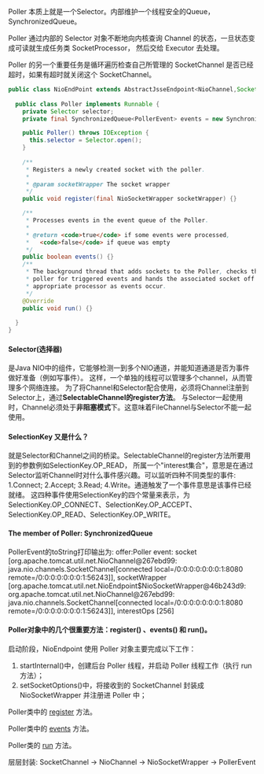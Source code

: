 Poller 本质上就是一个Selector。内部维护一个线程安全的Queue，SynchronizedQueue<PollerEvent>。

Poller 通过内部的 Selector 对象不断地向内核查询 Channel 的状态，一旦状态变成可读就生成任务类 SocketProcessor，
然后交给 Executor 去处理。

Poller 的另一个重要任务是循环遍历检查自己所管理的 SocketChannel 是否已经超时，如果有超时就关闭这个 SocketChannel。
```java
public class NioEndPoint extends AbstractJsseEndpoint<NioChannel,SocketChannel> {
  
  public class Poller implements Runnable {
    private Selector selector;
    private final SynchronizedQueue<PollerEvent> events = new SynchronizedQueue<>();

    public Poller() throws IOException {
      this.selector = Selector.open();
    }
    
    /**
     * Registers a newly created socket with the poller.
     *
     * @param socketWrapper The socket wrapper
     */
    public void register(final NioSocketWrapper socketWrapper) {}

    /**
     * Processes events in the event queue of the Poller.
     *
     * @return <code>true</code> if some events were processed,
     *   <code>false</code> if queue was empty
     */
    public boolean events() {}
    /**
     * The background thread that adds sockets to the Poller, checks the
     * poller for triggered events and hands the associated socket off to an
     * appropriate processor as events occur.
     */
    @Override
    public void run() {}
    
  }
}
```
#### Selector(选择器)
是Java NIO中的组件，它能够检测一到多个NIO通道，并能知道通道是否为事件做好准备（例如写事件）。
这样，一个单独的线程可以管理多个channel，从而管理多个网络连接。
为了将Channel和Selector配合使用，必须将Channel注册到Selector上，通过**SelectableChannel的register方法**。
与Selector一起使用时，Channel必须处于**非阻塞模式**下。这意味着FileChannel与Selector不能一起使用。

#### SelectionKey 又是什么？
就是Selector和Channel之间的桥梁。SelectableChannel的register方法所要用到的参数例如SelectionKey.OP_READ，
所属一个"interest集合"，意思是在通过Selector监听Channel时对什么事件感兴趣。可以监听四种不同类型的事件:
1.Connect; 2.Accept; 3.Read; 4.Write。通道触发了一个事件意思是该事件已经就绪。
这四种事件使用SelectionKey的四个常量来表示，为SelectionKey.OP_CONNECT、SelectionKey.OP_ACCEPT、
SelectionKey.OP_READ、SelectionKey.OP_WRITE。

#### The member of Poller: SynchronizedQueue<PollerEvent>
PollerEvent的toString打印输出为:
offer:Poller event: socket [org.apache.tomcat.util.net.NioChannel@267ebd99:
java.nio.channels.SocketChannel[connected local=/0:0:0:0:0:0:0:1:8080 remote=/0:0:0:0:0:0:0:1:56243]],
socketWrapper [org.apache.tomcat.util.net.NioEndpoint$NioSocketWrapper@46b243d9:
org.apache.tomcat.util.net.NioChannel@267ebd99:
java.nio.channels.SocketChannel[connected local=/0:0:0:0:0:0:0:1:8080 remote=/0:0:0:0:0:0:0:1:56243]],
interestOps [256]

#### Poller对象中的几个很重要方法：register() 、events() 和 run()。
启动阶段，NioEndpoint 使用 Poller 对象主要完成以下工作：
1. startInternal()中，创建后台 Poller 线程，并启动 Poller 线程工作（执行 run 方法）；
2. setSocketOptions()中，将接收到的 SocketChannel 封装成 NioSocketWrapper 并注册进 Poller 中；

Poller类中的 [register](./Coyote/Poller/func_register.md) 方法。

Poller类中的 [events](./Coyote/Poller/func_events.md) 方法。

Poller类的 [run](./Coyote/Poller/func_run.md) 方法。


层层封装: SocketChannel -> NioChannel -> NioSocketWrapper -> PollerEvent
